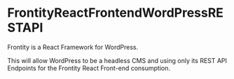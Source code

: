 # FrontityReactFrontendWordPressRESTAPI
Frontity is a React Framework for WordPress.

This will allow WordPress to be a headless CMS and using only its REST API Endpoints for the Frontity React Front-end consumption.
